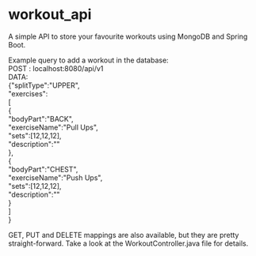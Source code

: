 # workout_api

A simple API to store your favourite workouts using MongoDB and Spring Boot. 

Example query to add a workout in the database:</br>
POST : localhost:8080/api/v1</br>
DATA:</br>
  {"splitType":"UPPER",</br>
   "exercises":</br>
   [</br>
     {</br>
        "bodyPart":"BACK",</br>
        "exerciseName":"Pull Ups",</br>
        "sets":[12,12,12],</br>
        "description":""</br>
     },</br>
     {</br>
        "bodyPart":"CHEST",</br>
        "exerciseName":"Push Ups",</br>
        "sets":[12,12,12],</br>
        "description":""</br>
      }</br>
   ]</br>
  }</br>
  
  GET, PUT and DELETE mappings are also available, but they are pretty straight-forward. Take a look at the WorkoutController.java file for details.
